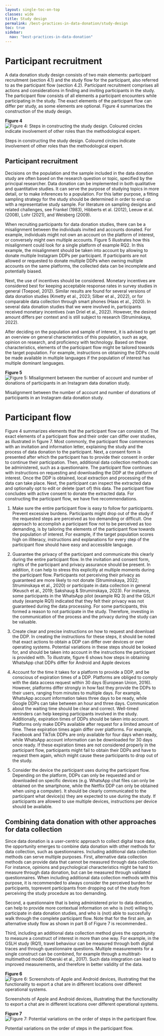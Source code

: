 ```yaml
---
layout: single-toc-on-top
classes: wide
title: Study design
permalink: /best-practices-in-data-donation/study-design
toc: true
sidebar:
  nav: "best-practices-in-data-donation"
---
```


# Participant recruitment

A data donation study design consists of two main elements: participant recruitment (section 4.1) and the study flow for the participant, also referred to as the participant flow (section 4.2). Participant recruitment comprises all actions and considerations in finding and inviting participants in the study. The participant flow consists of all elements a participant encounters while participating in the study. The exact elements of the participant flow can differ per study, as some elements are optional. Figure 4 summarizes the construction of the study design.

**Figure 4**
![Figure 4: Steps in constructing the study design. Coloured circles indicate involvement of other roles than the methodological expert.](/assets/images/about/study_design_v4.png)

Steps in constructing the study design. Coloured circles indicate involvement of other roles than the methodological expert.

## Participant recruitment

Decisions on the population and the sample included in the data donation study are often based on the research question or topic, specified by the principal researcher. Data donation can be implemented in both qualitative and quantitative studies. It can serve the purpose of studying topics in more detail, or to make inferences to a population. For this latter purpose, a fitting sampling strategy for the study should be determined in order to end up with a representative study sample. For literature on sampling designs and related challenges, see Frankel (1983), Hibberts et al. (2012), Leeuw et al. (2008), Lohr (2021), and Weisberg (2009). 

When recruiting participants for data donation studies, there can be a misalignment between the individuals invited and accounts donated. For example, individuals might not own an account on the platform of interest, or conversely might own multiple accounts. Figure 5 illustrates how this misalignment could look for a single platform of example RQ2. In this example, the misalignment should be taken into account by allowing to donate multiple Instagram DDPs per participant. If participants are not allowed or requested to donate multiple DDPs when owning multiple accounts on the same platforms, the collected data can be incomplete and potentially biased.

Next, the use of incentives should be considered. Monetary incentives are considered best for keeping acceptable response rates in survey studies in general (Toepoel, 2012). Similar results are found for several versions of data donation studies (Kmetty et al., 2023; Silber et al., 2022), or for comparable data collection through smart phones (Haas et al., 2020). In several data donation studies that we were involved in, participants received monetary incentives (van Driel et al., 2022). However, the desired amount differs per context and is still subject to research (Struminskaya, 2022).

After deciding on the population and sample of interest, it is advised to get an overview on general characteristics of this population, such as age, opinion on research, and proficiency with technology. Based on these characteristics, elements of the participant flow might be tailored towards the target population. For example, instructions on obtaining the DDPs could be made available in multiple languages if the population of interest has multiple dominant languages.

**Figure 5**
![Figure 5: Misalignment between the number of account and number of donations of participants in an Instagram data donation study.](/assets/images/about/Instagram_accounts_example.png)

Misalignment between the number of account and number of donations of participants in an Instagram data donation study.

# Participant flow

Figure 4 summarizes elements that the participant flow can consists of. The exact elements of a participant flow and their order can differ over studies, as illustrated in figure 7. Most commonly, the participant flow commences with an invitation and information letter, explaining the study and the process of data donation to the participant. Next, a consent form is presented after which the participant has to provide their consent in order to continue their participation. Then, additional data collection methods can be administered, such as a questionnaire. The participant flow continues with instructions on requesting and downloading the DDP at the platform of interest. Once the DDP is obtained, local extraction and processing of the data can take place. Next, the participant can inspect the extracted data and optionally opt to edit or delete (part of) this data. The participant flow concludes with active consent to donate the extracted data. For constructing the participant flow, we have five recommendations.

 1. Make sure the entire participant flow is easy to follow for participants. Prevent excessive burdens. Participants might drop out of the study if the requested steps are perceived as too demanding or difficult. One approach to accomplish a participant flow not to be perceived as too demanding, is by tailoring the elements of the participant flow towards the population of interest. For example, if the target population scores high on illiteracy, instructions and explanations for every step of the participant flow should have easy and accessible language.

 2. Guarantee the privacy of the participant and communicate this clearly during the entire participant flow. In the invitation and consent form, rights of the participant and privacy assurance should be present. In addition, it can help to stress this explicitly at multiple moments during the participant flow. Participants not perceiving their privacy as guaranteed are more likely to not donate (Struminskaya, 2022; Struminskaya et al., 2020) or participate in data collection in general (Keusch et al., 2019; Sakshaug & Struminskaya, 2023). For instance, some participants in the WhatsApp pilot (example RQ 3) and the GSLH study (example RQ1) indicated that they felt their privacy was not guaranteed during the data processing. For some participants, this formed a reason to not participate in the study. Therefore, investing in the communication of the process and the privacy during the study can be valuable.

 3. Create clear and precise instructions on how to request and download the DDP. In creating the instructions for these steps, it should be noted that exact actions to obtain a DDP can differ over devices or over operating systems. Potential variations in these steps should be looked for, and should be taken into account in the instructions the participant is provided with. To illustrate, figure 6 shows how steps in obtaining WhatsApp chat DDPs differ for Android and Apple devices

 4. Account for the time it takes for a platform to provide a DDP, and be conscious of expiration times of a DDP. Platforms are obliged to comply with the data access request within 30 days (European Union, 2016). However, platforms differ strongly in how fast they provide the DDPs to their users, ranging from minutes to multiple days. For example, WhatsApp account information takes three days to be ready, while Google DDPs can take between an hour and three days. Communication about the waiting time should be clear and correct. Well-timed reminders can help keeping participants involved in the study. Additionally, expiration times of DDPs should be taken into account. Platforms only make DDPs available after request for a limited amount of time. These expiration times again differ over platforms. For example, Facebook and TikTok DDPs are only available for four days when ready, while WhatsApp account information can be downloaded for 30 days once ready. If these expiration times are not considered properly in the participant flow, participants might fail to obtain their DDPs and have to request them again, which might cause these participants to drop out of the study.

 5. Consider the device the participant uses during the participant flow. Depending on the platform, DDPs can only be requested and or downloaded on specific devices (e.g. WhatsApp chat files can only be obtained on the smartphone, while the Netflix DDP can only be obtained when using a computer). It should be clearly communicated to the participant what device(s) they are expected to use during the study. If participants are allowed to use multiple devices, instructions per device should be available.

## Combining data donation with other approaches for data collection

Since data donation is a user-centric approach to collect digital trace data, the opportunity emerges to combine data donation with other methods for data collection, such as questionnaires. Including additional data collection methods can serve multiple purposes. First, alternative data collection methods can provide data that cannot be measured through data collection. For instance, opinions and psychological characteristics might be hard to measure through data donation, but can be measured through validated questionnaires. When including additional data collection methods with this purpose, it is recommended to always consider the perceived burden for participants, toprevent participants from dropping out of the study from perceiving the study procedure as too demanding.

Second, a questionnaire that is being administered prior to data donation, can help to provide more contextual information on who is (not) willing to participate in data donation studies, and who is (not) able to succesfully walk through the complete participant flow. Note that for the first aim, an alternative study flow as shown in part B of Figure 7 is recommended..

Third, including an additional data collection method gives the opportunity to measure a construct of interest in more than one way. For example, in the GSLH study (RQ1), travel behaviour can be measured through both digital traces and through questionnaire questions. Multiple measurements for a single construct can be combined, for example through a multitrait-multimethod model (Oberski et al., 2017). Such data integration can lead to improved measurements, and therefore in better validity of the data.

**Figure 6**
![Figure 6: Screenshots of Apple and Android devices, illustrating that the functionality to export a chat are in different locations over different operational systems.](/assets/images/about/WhatsApp_request_example.png)


Screenshots of Apple and Android devices, illustrating that the functionality to export a chat are in different locations over different operational systems.

**Figure 7**
![Figure 7: Potential variations on the order of steps in the participant flow.](/assets/images/about/feature_extraction_v3.png)

Potential variations on the order of steps in the participant flow.
